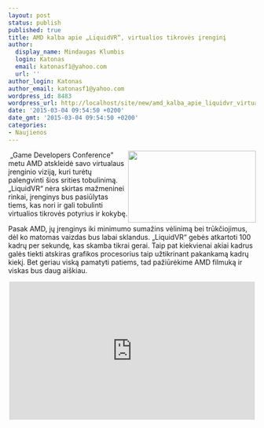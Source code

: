 ```yaml
---
layout: post
status: publish
published: true
title: AMD kalba apie „LiquidVR“, virtualios tikrovės įrenginį
author:
  display_name: Mindaugas Klumbis
  login: Katonas
  email: katonasf1@yahoo.com
  url: ''
author_login: Katonas
author_email: katonasf1@yahoo.com
wordpress_id: 8483
wordpress_url: http://localhost/site/new/amd_kalba_apie_liquidvr_virtualios_tikroves_irengini/
date: '2015-03-04 09:54:50 +0200'
date_gmt: '2015-03-04 09:54:50 +0200'
categories:
- Naujienos
---
```

<p>
	&nbsp;<a href="http://technews.lt/userfiles/amd-liquid-vr1-features.jpg"><img alt="" src="http://technews.lt/userfiles/amd-liquid-vr1-features.jpg" style="width: 260px; height: 146px; float: right;" /></a>&bdquo;Game Developers Conference&rdquo; metu AMD atskleidė savo virtualaus įrenginio viziją, kuri turėtų palengvinti &scaron;ios srities tobulinimą. &bdquo;LiquidVR&ldquo; nėra skirtas mažmeninei rinkai, įrenginys bus pasiūlytas tiems, kas nori ir gali tobulinti virtualios tikrovės potyrius ir kokybę.</p>
<p>
	Pasak AMD, jų įrenginys iki minimumo sumažins vėlinimą bei trūkčiojimus, dėl ko matomas vaizdas bus labai sklandus. &bdquo;LiquidVR&ldquo; gebės atkartoti 100 kadrų per sekundę, kas skamba tikrai gerai. Taip pat kiekvienai akiai kadrus galės tiekti atskiras grafikos procesorius taip užtikrinant pakankamą kadrų kiekį. Bet geriau viską pamatyti patiems, tad pažiūrėkime AMD filmuką ir viskas bus daug ai&scaron;kiau.</p>
<p style="text-align: center;">
	<iframe allowfullscreen="" frameborder="0" height="281" src="https://www.youtube.com/embed/nJLbv8LmDnE" width="500"></iframe></p>

